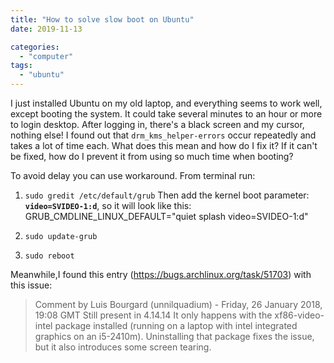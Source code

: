 ```yaml
---
title: "How to solve slow boot on Ubuntu"
date: 2019-11-13

categories:
  - "computer"
tags:
  - "ubuntu"
---
```


I just installed Ubuntu on my old laptop, and everything seems to work well, except booting the system. It could take several minutes to an hour or more  to login desktop. After logging in, there's a black screen and my cursor, nothing else! I found out that `drm_kms_helper-errors` occur repeatedly and takes a lot of time each. What does this mean and how do I fix it? If it can't be fixed, how do I prevent it from using so much time when booting?
<!--more-->

To avoid delay you can use workaround. From terminal run:

1. `sudo gredit /etc/default/grub`
Then add the kernel boot parameter: **`video=SVIDEO-1:d`**, so it will look like this: GRUB_CMDLINE_LINUX_DEFAULT="quiet splash video=SVIDEO-1:d"

2. `sudo update-grub`

3. `sudo reboot`


Meanwhile,I found this entry (https://bugs.archlinux.org/task/51703) with this issue:

>Comment by Luis Bourgard (unnilquadium) - Friday, 26 January 2018, 19:08 GMT Still present in 4.14.14 It only happens with the xf86-video-intel package installed (running on a laptop with intel integrated graphics on an i5-2410m). Uninstalling that package fixes the issue, but it also introduces some screen tearing.
